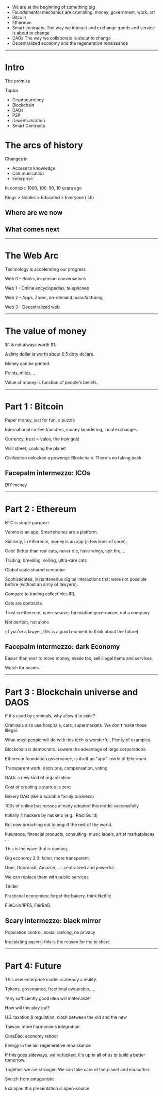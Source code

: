 
 * We are at the beginning of something big
 * Foundamental mechanics are crumbling: money, government, work, art
 * Bitcoin
 * Ethereum
 * Smart contracts: The way we interact and exchange goods and service is about to change
 * DAOs The way we collaborate is about to change
 * Decentralized economy and the regenerative renaissance

---

# Intro

The promise

Topics

 * Cryptocurrency
 * Blockchain
 * DAOs
 * P2P
 * Decentralization
 * Smart Contracts

# The arcs of history

Changes in
 * Access to knowledge
 * Communication
 * Enterprise

In context: 1000, 100, 50, 10 years ago

Kings > Nobles > Educated > Everyone (ish)

## Where are we now

## What comes next

---

# The Web Arc

Technology is accelerating our progress

Web 0 - Books, in-person conversations

Web 1 - Online encyclopedias, telephones

Web 2 - Apps, Zoom, on-demand manufacturing

Web 3 - Decentralized web

---

# The value of money

$1 is not always worth $1.

A dirty dollar is worth about 0.5 dirty dollars.

Money can be printed.

Points, miles, ...

Value of money is function of people's beliefs.

---

# Part 1 : Bitcoin

Paper money, just for fun, a puzzle

International no-fee transfers, money laundering, local exchanges

Currency, trust = value, the new gold

Wall street, cooking the planet

Civilization unlocked a powerup: Blockchain.
There's no taking back.

## Facepalm intermezzo: ICOs

DIY money

---

# Part 2 : Ethereum

BTC is single purpose.

Venmo is an app. Smartphones are a platform.

Similarly, in Ethereum, money is an app (a few lines of code).


Cats! Better than real cats, never die, have wings, spit fire, ...

Trading, breeding, selling, ultra-rare cats


Global scale shared computer.

Sophisticated, instantaneous digital interactions that were not possible before (without an army of lawyers).

Compare to trading collectibles IRL

Cats are contracts

Trust in ethereum, open-source, foundation governance, not a company

Not perfect, not alone

(if you're a lawyer, this is a good moment to think about the future)

## Facepalm intermezzo: dark Economy

Easier than ever to move money, evade tax, sell illegal items and services.

Watch for scams.

---

# Part 3 : Blockchain universe and DAOS

If it's used by criminals, why allow it to exist?

Criminals also use hospitals, cars, supermarkets. We don't make those illegal.

What most people will do with this tech is wonderful. Plenty of examples.

Blockchain is democratic. Lowers the advantage of large corporations.

Ethereum foundation governance, is itself an "app" inside of Ethereum.

Transparent work, decisions, compensation, voting

DAOs a new kind of organization

Cost of creating a startup is zero

Bakery DAO (like a scalable family business)

100s of online businesses already adopted this model successfully

Initially 4 hackers by hackers (e.g., Raid Guild)

But now breaching out to engulf the rest of the world.

Insurance, financial products, consulting, music labels, artist marketplaces, ...

This is the wave that is coming.

Gig economy 2.0: fairer, more transparent.

Uber, Doordash, Amazon, ...: centralized and powerful.

We can replace them with public services

Tinder

Fractional economies: forget the bakery, think Netflix

FileCoin/IPFS, FairBnB,

## Scary intermezzo: black mirror

Population control, social ranking, no privacy

Inoculating against this is the reason for me to share

---

# Part 4: Future

This new enterprise model is already a reality.

Tokens, governance, fractional ownership, ...

"Any sufficiently good idea will materialize"

How will this play out?

US: taxation & regulation, clash between the old and the new

Taiwan: more harmonious integration

CuraDao: economy reboot

Energy in the air: regenerative renaissance

If this goes sideways, we're fucked.
It's up to all of us to build a better tomorrow.

Together we are stronger.
We can take care of the planet and eachother

Switch from antagonistic

Example: this presentation is open-source
